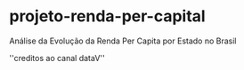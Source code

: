 # projeto-renda-per-capital
Análise da Evolução da Renda Per Capita por Estado no Brasil

''creditos ao canal dataV''
